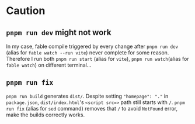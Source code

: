 # Caution
## `pnpm run dev` might not work
In my case, fable compile triggered by every change after `pnpm run dev` (alias for `fable watch --run vite`) never complete for some reason.
Therefore I run both `pnpm run start` (alias for `vite`), `pnpm run watch`(alias for `fable watch`) on different terminal...

## `pnpm run fix`
`pnpm run build` generates `dist/`. Despite setting `"homepage": "."` in `package.json`, `dist/index.html`'s `<script src=>` path still starts with `/`.
`pnpm run fix` (alias for `sed` command) removes that `/` to avoid `NotFound` error, make the builds correctly works.
